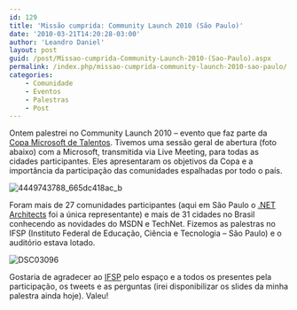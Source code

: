 ```yaml
---
id: 129
title: 'Missão cumprida: Community Launch 2010 (São Paulo)'
date: '2010-03-21T14:20:28-03:00'
author: 'Leandro Daniel'
layout: post
guid: /post/Missao-cumprida-Community-Launch-2010-(Sao-Paulo).aspx
permalink: /index.php/missao-cumprida-community-launch-2010-sao-paulo/
categories:
    - Comunidade
    - Eventos
    - Palestras
    - Post
---
```


Ontem palestrei no Community Launch 2010 – evento que faz parte da [Copa Microsoft de Talentos](http://talentosmicrosoft.com.br). Tivemos uma sessão geral de abertura (foto abaixo) com a Microsoft, transmitida via Live Meeting, para todas as cidades participantes. Eles apresentaram os objetivos da Copa e a importância da participação das comunidades espalhadas por todo o país.

![4449743788_665dc418ac_b](http://leandrodaniel.com/pics/4449743788_665dc418ac_b.jpg "4449743788_665dc418ac_b")

Foram mais de 27 comunidades participantes (aqui em São Paulo o [.NET Architects](http://dotnetarchitects.net/) foi a única representante) e mais de 31 cidades no Brasil conhecendo as novidades do MSDN e TechNet. Fizemos as palestras no IFSP (Instituto Federal de Educação, Ciência e Tecnologia – São Paulo) e o auditório estava lotado.

![DSC03096](http://leandrodaniel.com/pics/DSC03096.jpg "DSC03096")

Gostaria de agradecer ao [IFSP](http://www.ifsp.edu.br/lwp/workplace) pelo espaço e a todos os presentes pela participação, os tweets e as perguntas (irei disponibilizar os slides da minha palestra ainda hoje). Valeu!